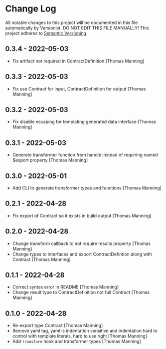 # Change Log

All notable changes to this project will be documented in this file
automatically by Versionist. DO NOT EDIT THIS FILE MANUALLY!
This project adheres to [Semantic Versioning](http://semver.org/).

## 0.3.4 - 2022-05-03

* Fix artifact not required in ContractDefinition [Thomas Manning]

## 0.3.3 - 2022-05-03

* Fix use Contract for input, ContractDefinition for output [Thomas Manning]

## 0.3.2 - 2022-05-03

* Fix disable escaping for templating generated data interface [Thomas Manning]

## 0.3.1 - 2022-05-03

* Generate transformer function from handle instead of requiring named $export property [Thomas Manning]

## 0.3.0 - 2022-05-01

* Add CLI to generate transformer types and functions [Thomas Manning]

## 0.2.1 - 2022-04-28

* Fix export of Contract so it exists in build output [Thomas Manning]

## 0.2.0 - 2022-04-28

* Change transform callback to not require results property [Thomas Manning]
* Change types to interfaces and export ContractDefintion along with Contract [Thomas Manning]

## 0.1.1 - 2022-04-28

* Correct syntax error in README [Thomas Manning]
* Change result type to ContractDefinition not full Contract [Thomas Manning]

## 0.1.0 - 2022-04-28

* Re-export type Contract [Thomas Manning]
* Remove yaml tag, yaml is indentation sensitive and indentation hard to control with template literals, hard to use right [Thomas Manning]
* Add `transform` hook and transformer types [Thomas Manning]
